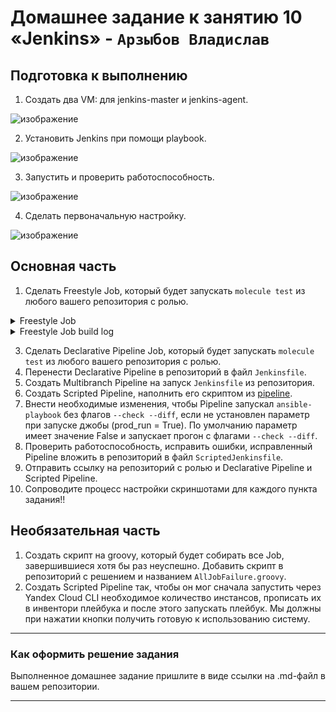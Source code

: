 # Домашнее задание к занятию 10 «Jenkins» - `Арзыбов Владислав`

## Подготовка к выполнению

1. Создать два VM: для jenkins-master и jenkins-agent.

![изображение](https://github.com/user-attachments/assets/9957ec37-7bc7-41fe-a00c-a0b91b8cb7bd)
  
2. Установить Jenkins при помощи playbook.

![изображение](https://github.com/user-attachments/assets/8bf892df-cd79-489a-9176-e5b987761fb4)

3. Запустить и проверить работоспособность.

![изображение](https://github.com/user-attachments/assets/51e5186c-4231-49e4-b5fd-3e289a1ae0b6)

4. Сделать первоначальную настройку.

![изображение](https://github.com/user-attachments/assets/b2965aea-b72f-48bc-a169-6bd34cefeade)


## Основная часть

1. Сделать Freestyle Job, который будет запускать `molecule test` из любого вашего репозитория с ролью.

<details>
  <summary>Freestyle Job</summary>

![изображение](https://github.com/user-attachments/assets/6a93b04f-706d-45e0-bd22-b203c779c026)

![изображение](https://github.com/user-attachments/assets/a68b667d-dd14-461b-a438-81b5abdc5b22)

![изображение](https://github.com/user-attachments/assets/856db3da-e2a2-42ee-8315-cbdca36db809)

![изображение](https://github.com/user-attachments/assets/722d0c0c-84ac-420e-9427-95c592046bda)

![изображение](https://github.com/user-attachments/assets/a0ba9f03-3e4f-43ba-8c2a-6a3cc6fe1b25)

</details>



<details>
  <summary>Freestyle Job build log</summary>

  ```bash
Started by user ReiVol
Running as SYSTEM
Building remotely on agent (linux ansible) in workspace /opt/jenkins_agent/workspace/Freestyle_Job
The recommended git tool is: NONE
No credentials specified
 > git rev-parse --resolve-git-dir /opt/jenkins_agent/workspace/Freestyle_Job/.git # timeout=10
Fetching changes from the remote Git repository
 > git config remote.origin.url https://github.com/vladislav-arzybov/vector-role.git # timeout=10
Fetching upstream changes from https://github.com/vladislav-arzybov/vector-role.git
 > git --version # timeout=10
 > git --version # 'git version 2.47.1'
 > git fetch --tags --force --progress -- https://github.com/vladislav-arzybov/vector-role.git +refs/heads/*:refs/remotes/origin/* # timeout=10
 > git rev-parse refs/remotes/origin/main^{commit} # timeout=10
Checking out Revision e1488f4f5562b3825e3a43d28def312b4625616b (refs/remotes/origin/main)
 > git config core.sparsecheckout # timeout=10
 > git checkout -f e1488f4f5562b3825e3a43d28def312b4625616b # timeout=10
Commit message: "tox"
First time build. Skipping changelog.
[Freestyle_Job] $ /bin/sh -xe /tmp/jenkins12191725504154432845.sh
+ molecule test
WARNING  Driver docker does not provide a schema.
INFO     default scenario test matrix: dependency, cleanup, destroy, syntax, create, prepare, converge, idempotence, side_effect, verify, cleanup, destroy
INFO     Performing prerun with role_name_check=0...
WARNING  Another version of 'ansible.posix' 1.1.1 was found installed in /usr/local/lib/python3.9/site-packages/ansible_collections, only the first one will be used, 2.0.0 (/home/jenkins/.ansible/collections/ansible_collections).
WARNING  Another version of 'community.docker' 1.2.2 was found installed in /usr/local/lib/python3.9/site-packages/ansible_collections, only the first one will be used, 4.5.2 (/home/jenkins/.ansible/collections/ansible_collections).
INFO     Running default > dependency
WARNING  Skipping, missing the requirements file.
WARNING  Skipping, missing the requirements file.
INFO     Running default > cleanup
WARNING  Skipping, cleanup playbook not configured.
INFO     Running default > destroy
INFO     Sanity checks: 'docker'

PLAY [Destroy] *****************************************************************

TASK [Set async_dir for HOME env] **********************************************
ok: [localhost]

TASK [Destroy molecule instance(s)] ********************************************
changed: [localhost] => (item=ubuntu)
changed: [localhost] => (item=oraclelinux8)

TASK [Wait for instance(s) deletion to complete] *******************************
ok: [localhost] => (item=ubuntu)
ok: [localhost] => (item=oraclelinux8)

TASK [Delete docker networks(s)] ***********************************************
skipping: [localhost]

PLAY RECAP *********************************************************************
localhost                  : ok=3    changed=1    unreachable=0    failed=0    skipped=1    rescued=0    ignored=0

INFO     Running default > syntax

playbook: /opt/jenkins_agent/workspace/Freestyle_Job/molecule/default/converge.yml
INFO     Running default > create

PLAY [Create] ******************************************************************

TASK [Set async_dir for HOME env] **********************************************
ok: [localhost]

TASK [Log into a Docker registry] **********************************************
skipping: [localhost] => (item=None)
skipping: [localhost] => (item=None)
skipping: [localhost]

TASK [Check presence of custom Dockerfiles] ************************************
ok: [localhost] => (item=ubuntu)
ok: [localhost] => (item=oraclelinux8)

TASK [Create Dockerfiles from image names] *************************************
skipping: [localhost] => (item=ubuntu)
skipping: [localhost] => (item=oraclelinux8)
skipping: [localhost]

TASK [Synchronization the context] *********************************************
skipping: [localhost] => (item=ubuntu)
skipping: [localhost] => (item=oraclelinux8)
skipping: [localhost]

TASK [Discover local Docker images] ********************************************
ok: [localhost] => (item=unix://var/run/docker.sock)
ok: [localhost] => (item=unix://var/run/docker.sock)

TASK [Create docker network(s)] ************************************************
skipping: [localhost]

TASK [Build an Ansible compatible image (new)] *********************************
skipping: [localhost] => (item=molecule_local/ubuntu_sistem:latest)
skipping: [localhost] => (item=molecule_local/oraclelinux_sistem:latest)
skipping: [localhost]

TASK [Determine the CMD directives] ********************************************
ok: [localhost] => (item=ubuntu)
ok: [localhost] => (item=oraclelinux8)

TASK [Create molecule instance(s)] *********************************************
changed: [localhost] => (item=ubuntu)
changed: [localhost] => (item=oraclelinux8)

TASK [Wait for instance(s) creation to complete] *******************************
changed: [localhost] => (item=ubuntu)
changed: [localhost] => (item=oraclelinux8)

PLAY RECAP *********************************************************************
localhost                  : ok=6    changed=2    unreachable=0    failed=0    skipped=5    rescued=0    ignored=0

INFO     Running default > prepare
WARNING  Skipping, prepare playbook not configured.
INFO     Running default > converge

PLAY [Converge] ****************************************************************

TASK [Include vector] **********************************************************

TASK [reivol.vector : VECTOR | Create dir] *************************************
changed: [oraclelinux8]
changed: [ubuntu]

TASK [reivol.vector : VECTOR | Get vector distrib] *****************************
changed: [oraclelinux8]
changed: [ubuntu]

TASK [reivol.vector : VECTOR | Unarchive vector] *******************************
changed: [oraclelinux8]
changed: [ubuntu]

TASK [reivol.vector : VECTOR | Copy bin file vector] ***************************
changed: [oraclelinux8]
changed: [ubuntu]

TASK [reivol.vector : VECTOR | Copy systemd service vector] ********************
changed: [oraclelinux8]
changed: [ubuntu]

TASK [reivol.vector : VECTOR | Create user vector] *****************************
changed: [oraclelinux8]
changed: [ubuntu]

TASK [reivol.vector : VECTOR | Create vector catalog] **************************
changed: [oraclelinux8]
changed: [ubuntu]

TASK [reivol.vector : VECTOR | Create vector config dir] ***********************
changed: [oraclelinux8]
changed: [ubuntu]

TASK [reivol.vector : VECTOR | Config vector j2 template] **********************
changed: [oraclelinux8]
changed: [ubuntu]

PLAY RECAP *********************************************************************
oraclelinux8               : ok=9    changed=9    unreachable=0    failed=0    skipped=0    rescued=0    ignored=0
ubuntu                     : ok=9    changed=9    unreachable=0    failed=0    skipped=0    rescued=0    ignored=0

INFO     Running default > idempotence

PLAY [Converge] ****************************************************************

TASK [Include vector] **********************************************************

TASK [reivol.vector : VECTOR | Create dir] *************************************
ok: [oraclelinux8]
ok: [ubuntu]

TASK [reivol.vector : VECTOR | Get vector distrib] *****************************
ok: [ubuntu]
ok: [oraclelinux8]

TASK [reivol.vector : VECTOR | Unarchive vector] *******************************
ok: [oraclelinux8]
ok: [ubuntu]

TASK [reivol.vector : VECTOR | Copy bin file vector] ***************************
ok: [oraclelinux8]
ok: [ubuntu]

TASK [reivol.vector : VECTOR | Copy systemd service vector] ********************
ok: [oraclelinux8]
ok: [ubuntu]

TASK [reivol.vector : VECTOR | Create user vector] *****************************
ok: [oraclelinux8]
ok: [ubuntu]

TASK [reivol.vector : VECTOR | Create vector catalog] **************************
ok: [oraclelinux8]
ok: [ubuntu]

TASK [reivol.vector : VECTOR | Create vector config dir] ***********************
ok: [oraclelinux8]
ok: [ubuntu]

TASK [reivol.vector : VECTOR | Config vector j2 template] **********************
ok: [oraclelinux8]
ok: [ubuntu]

PLAY RECAP *********************************************************************
oraclelinux8               : ok=9    changed=0    unreachable=0    failed=0    skipped=0    rescued=0    ignored=0
ubuntu                     : ok=9    changed=0    unreachable=0    failed=0    skipped=0    rescued=0    ignored=0

INFO     Idempotence completed successfully.
INFO     Running default > side_effect
WARNING  Skipping, side effect playbook not configured.
INFO     Running default > verify
INFO     Running Ansible Verifier

PLAY [Verify] ******************************************************************

TASK [Ansible check file exists.] **********************************************
ok: [oraclelinux8]
ok: [ubuntu]

TASK [debug] *******************************************************************
ok: [oraclelinux8] => {
    "msg": "File exists."
}
ok: [ubuntu] => {
    "msg": "File exists."
}

TASK [debug] *******************************************************************
skipping: [oraclelinux8]
skipping: [ubuntu]

TASK [Get Service Status] ******************************************************
ok: [oraclelinux8]
ok: [ubuntu]

TASK [debug] *******************************************************************
ok: [oraclelinux8] => {
    "service_status.status.ActiveState": "inactive"
}
ok: [ubuntu] => {
    "service_status.status.ActiveState": "inactive"
}

PLAY RECAP *********************************************************************
oraclelinux8               : ok=4    changed=0    unreachable=0    failed=0    skipped=1    rescued=0    ignored=0
ubuntu                     : ok=4    changed=0    unreachable=0    failed=0    skipped=1    rescued=0    ignored=0

INFO     Verifier completed successfully.
INFO     Running default > cleanup
WARNING  Skipping, cleanup playbook not configured.
INFO     Running default > destroy

PLAY [Destroy] *****************************************************************

TASK [Set async_dir for HOME env] **********************************************
ok: [localhost]

TASK [Destroy molecule instance(s)] ********************************************
changed: [localhost] => (item=ubuntu)
changed: [localhost] => (item=oraclelinux8)

TASK [Wait for instance(s) deletion to complete] *******************************
changed: [localhost] => (item=ubuntu)
changed: [localhost] => (item=oraclelinux8)

TASK [Delete docker networks(s)] ***********************************************
skipping: [localhost]

PLAY RECAP *********************************************************************
localhost                  : ok=3    changed=2    unreachable=0    failed=0    skipped=1    rescued=0    ignored=0

INFO     Pruning extra files from scenario ephemeral directory
Finished: SUCCESS

```  

</details>

3. Сделать Declarative Pipeline Job, который будет запускать `molecule test` из любого вашего репозитория с ролью.
4. Перенести Declarative Pipeline в репозиторий в файл `Jenkinsfile`.
5. Создать Multibranch Pipeline на запуск `Jenkinsfile` из репозитория.
6. Создать Scripted Pipeline, наполнить его скриптом из [pipeline](https://github.com/netology-code/mnt-homeworks/blob/MNT-video/09-ci-04-jenkins/pipeline).
7. Внести необходимые изменения, чтобы Pipeline запускал `ansible-playbook` без флагов `--check --diff`, если не установлен параметр при запуске джобы (prod_run = True). По умолчанию параметр имеет значение False и запускает прогон с флагами `--check --diff`.
8. Проверить работоспособность, исправить ошибки, исправленный Pipeline вложить в репозиторий в файл `ScriptedJenkinsfile`.
9. Отправить ссылку на репозиторий с ролью и Declarative Pipeline и Scripted Pipeline.
10. Сопроводите процесс настройки скриншотами для каждого пункта задания!!

## Необязательная часть

1. Создать скрипт на groovy, который будет собирать все Job, завершившиеся хотя бы раз неуспешно. Добавить скрипт в репозиторий с решением и названием `AllJobFailure.groovy`.
2. Создать Scripted Pipeline так, чтобы он мог сначала запустить через Yandex Cloud CLI необходимое количество инстансов, прописать их в инвентори плейбука и после этого запускать плейбук. Мы должны при нажатии кнопки получить готовую к использованию систему.

---

### Как оформить решение задания

Выполненное домашнее задание пришлите в виде ссылки на .md-файл в вашем репозитории.

---
